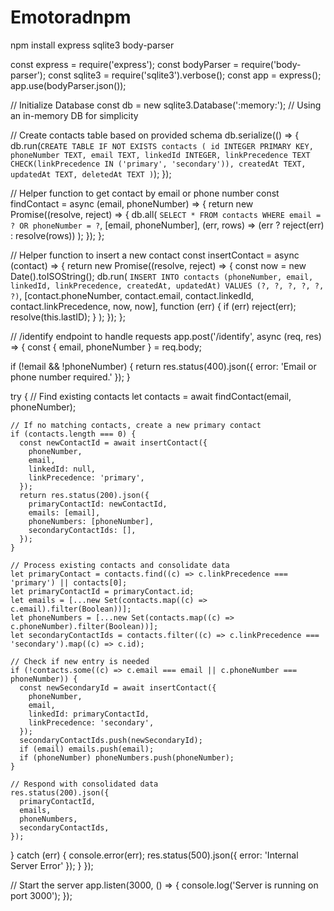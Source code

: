 # Emotoradnpm 
npm install express sqlite3 body-parser

const express = require('express');
const bodyParser = require('body-parser');
const sqlite3 = require('sqlite3').verbose();
const app = express();
app.use(bodyParser.json());

// Initialize Database
const db = new sqlite3.Database(':memory:'); // Using an in-memory DB for simplicity

// Create contacts table based on provided schema
db.serialize(() => {
  db.run(`CREATE TABLE IF NOT EXISTS contacts (
    id INTEGER PRIMARY KEY,
    phoneNumber TEXT,
    email TEXT,
    linkedId INTEGER,
    linkPrecedence TEXT CHECK(linkPrecedence IN ('primary', 'secondary')),
    createdAt TEXT,
    updatedAt TEXT,
    deletedAt TEXT
  )`);
});

// Helper function to get contact by email or phone number
const findContact = async (email, phoneNumber) => {
  return new Promise((resolve, reject) => {
    db.all(
      `SELECT * FROM contacts WHERE email = ? OR phoneNumber = ?`,
      [email, phoneNumber],
      (err, rows) => (err ? reject(err) : resolve(rows))
    );
  });
};

// Helper function to insert a new contact
const insertContact = async (contact) => {
  return new Promise((resolve, reject) => {
    const now = new Date().toISOString();
    db.run(
      `INSERT INTO contacts (phoneNumber, email, linkedId, linkPrecedence, createdAt, updatedAt) VALUES (?, ?, ?, ?, ?, ?)`,
      [contact.phoneNumber, contact.email, contact.linkedId, contact.linkPrecedence, now, now],
      function (err) {
        if (err) reject(err);
        resolve(this.lastID);
      }
    );
  });
};

// /identify endpoint to handle requests
app.post('/identify', async (req, res) => {
  const { email, phoneNumber } = req.body;

  if (!email && !phoneNumber) {
    return res.status(400).json({ error: 'Email or phone number required.' });
  }

  try {
    // Find existing contacts
    let contacts = await findContact(email, phoneNumber);

    // If no matching contacts, create a new primary contact
    if (contacts.length === 0) {
      const newContactId = await insertContact({
        phoneNumber,
        email,
        linkedId: null,
        linkPrecedence: 'primary',
      });
      return res.status(200).json({
        primaryContactId: newContactId,
        emails: [email],
        phoneNumbers: [phoneNumber],
        secondaryContactIds: [],
      });
    }

    // Process existing contacts and consolidate data
    let primaryContact = contacts.find((c) => c.linkPrecedence === 'primary') || contacts[0];
    let primaryContactId = primaryContact.id;
    let emails = [...new Set(contacts.map((c) => c.email).filter(Boolean))];
    let phoneNumbers = [...new Set(contacts.map((c) => c.phoneNumber).filter(Boolean))];
    let secondaryContactIds = contacts.filter((c) => c.linkPrecedence === 'secondary').map((c) => c.id);

    // Check if new entry is needed
    if (!contacts.some((c) => c.email === email || c.phoneNumber === phoneNumber)) {
      const newSecondaryId = await insertContact({
        phoneNumber,
        email,
        linkedId: primaryContactId,
        linkPrecedence: 'secondary',
      });
      secondaryContactIds.push(newSecondaryId);
      if (email) emails.push(email);
      if (phoneNumber) phoneNumbers.push(phoneNumber);
    }

    // Respond with consolidated data
    res.status(200).json({
      primaryContactId,
      emails,
      phoneNumbers,
      secondaryContactIds,
    });
  } catch (err) {
    console.error(err);
    res.status(500).json({ error: 'Internal Server Error' });
  }
});

// Start the server
app.listen(3000, () => {
  console.log('Server is running on port 3000');
});
